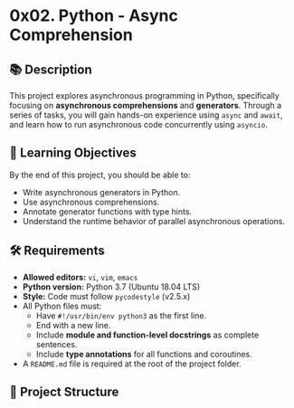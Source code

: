 # 0x02. Python - Async Comprehension

## 📚 Description

This project explores asynchronous programming in Python, specifically focusing on **asynchronous comprehensions** and **generators**. Through a series of tasks, you will gain hands-on experience using `async` and `await`, and learn how to run asynchronous code concurrently using `asyncio`.

## 🧠 Learning Objectives

By the end of this project, you should be able to:

- Write asynchronous generators in Python.
- Use asynchronous comprehensions.
- Annotate generator functions with type hints.
- Understand the runtime behavior of parallel asynchronous operations.

## 🛠️ Requirements

- **Allowed editors:** `vi`, `vim`, `emacs`
- **Python version:** Python 3.7 (Ubuntu 18.04 LTS)
- **Style:** Code must follow `pycodestyle` (v2.5.x)
- All Python files must:
  - Have `#!/usr/bin/env python3` as the first line.
  - End with a new line.
  - Include **module and function-level docstrings** as complete sentences.
  - Include **type annotations** for all functions and coroutines.
- A `README.md` file is required at the root of the project folder.

## 📂 Project Structure


